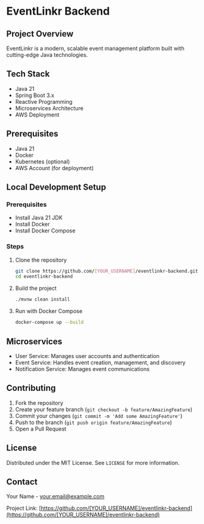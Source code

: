# EventLinkr Backend

## Project Overview
EventLinkr is a modern, scalable event management platform built with cutting-edge Java technologies.

## Tech Stack
- Java 21
- Spring Boot 3.x
- Reactive Programming
- Microservices Architecture
- AWS Deployment

## Prerequisites
- Java 21
- Docker
- Kubernetes (optional)
- AWS Account (for deployment)

## Local Development Setup

### Prerequisites
- Install Java 21 JDK
- Install Docker
- Install Docker Compose

### Steps
1. Clone the repository
   ```bash
   git clone https://github.com/[YOUR_USERNAME]/eventlinkr-backend.git
   cd eventlinkr-backend
   ```

2. Build the project
   ```bash
   ./mvnw clean install
   ```

3. Run with Docker Compose
   ```bash
   docker-compose up --build
   ```

## Microservices
- User Service: Manages user accounts and authentication
- Event Service: Handles event creation, management, and discovery
- Notification Service: Manages event communications

## Contributing
1. Fork the repository
2. Create your feature branch (`git checkout -b feature/AmazingFeature`)
3. Commit your changes (`git commit -m 'Add some AmazingFeature'`)
4. Push to the branch (`git push origin feature/AmazingFeature`)
5. Open a Pull Request

## License
Distributed under the MIT License. See `LICENSE` for more information.

## Contact
Your Name - your.email@example.com

Project Link: [https://github.com/[YOUR_USERNAME]/eventlinkr-backend](https://github.com/[YOUR_USERNAME]/eventlinkr-backend)